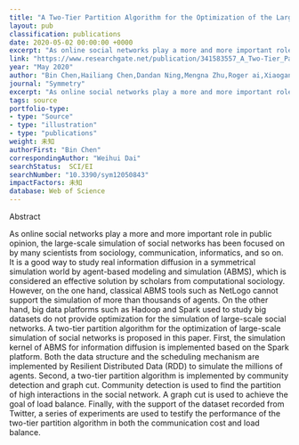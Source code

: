 ```yaml
---
title: "A Two-Tier Partition Algorithm for the Optimization of the Large-Scale Simulation of Information Diffusion in Social Networks"
layout: pub
classification: publications
date: 2020-05-02 00:00:00 +0000
excerpt: "As online social networks play a more and more important role in public opinion, the large-scale simulation of social networks has been focused on by many scientists from sociology, communication, informatics, and so on. It is a good way to study real information diffusion in a symmetrical simulation world by agent-based modeling and simulation (AB..."
link: "https://www.researchgate.net/publication/341583557_A_Two-Tier_Partition_Algorithm_for_the_Optimization_of_the_Large-Scale_Simulation_of_Information_Diffusion_in_Social_Networks"
year: "May 2020"
author: "Bin Chen,Hailiang Chen,Dandan Ning,Mengna Zhu,Roger ai,Xiaogang Qiu,Weihui Dai,"
journal: "Symmetry"
excerpt: "As online social networks play a more and more important role in public opinion, the large-scale simulation of social networks has been focused on by many scientists from sociology, communication, informatics, and so on. It is a good way to study real information diffusion in a symmetrical simulation world by agent-based modeling and simulation (AB..."
tags: source
portfolio-type: 
- type: "Source"
- type: "illustration"
- type: "publications"
weight: 未知
authorFirst: "Bin Chen"
correspondingAuthor: "Weihui Dai"
searchStatus:  SCI/EI
searchNumber: "10.3390/sym12050843"
impactFactors: 未知
database: Web of Science
---
```

Abstract

As online social networks play a more and more important role in public opinion, the large-scale simulation of social networks has been focused on by many scientists from sociology, communication, informatics, and so on. It is a good way to study real information diffusion in a symmetrical simulation world by agent-based modeling and simulation (ABMS), which is considered an effective solution by scholars from computational sociology. However, on the one hand, classical ABMS tools such as NetLogo cannot support the simulation of more than thousands of agents. On the other hand, big data platforms such as Hadoop and Spark used to study big datasets do not provide optimization for the simulation of large-scale social networks. A two-tier partition algorithm for the optimization of large-scale simulation of social networks is proposed in this paper. First, the simulation kernel of ABMS for information diffusion is implemented based on the Spark platform. Both the data structure and the scheduling mechanism are implemented by Resilient Distributed Data (RDD) to simulate the millions of agents. Second, a two-tier partition algorithm is implemented by community detection and graph cut. Community detection is used to find the partition of high interactions in the social network. A graph cut is used to achieve the goal of load balance. Finally, with the support of the dataset recorded from Twitter, a series of experiments are used to testify the performance of the two-tier partition algorithm in both the communication cost and load balance.